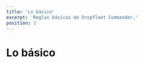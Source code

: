```yaml
---
title: 'Lo básico'
excerpt: 'Reglas básicas de Dropfleet Commander.'
position: 3
---
```

# Lo básico

<script setup>
  import { data as pages } from '/documents.data'
  const slug = '/es/dfc/the-basics/'
  const filteredPages = pages.filter(page => page?.href.indexOf(slug) > -1 && page?.href.indexOf('index.html') < 0)
    .sort((a, b) => a.position - b.position)
</script>

<CategoryCardsContainer :pages="filteredPages" />

